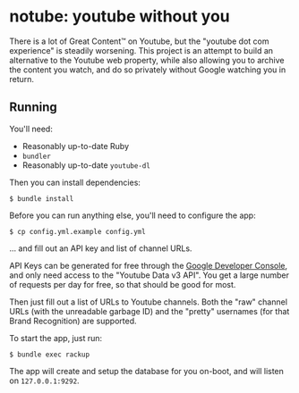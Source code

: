 # notube: youtube without you

There is a lot of Great Content™ on Youtube, but the "youtube dot com
experience" is steadily worsening. This project is an attempt to build an
alternative to the Youtube web property, while also allowing you to archive the
content you watch, and do so privately without Google watching you in return.

## Running

You'll need:

  - Reasonably up-to-date Ruby
  - `bundler`
  - Reasonably up-to-date `youtube-dl`

Then you can install dependencies:

```
$ bundle install
```

Before you can run anything else, you'll need to configure the app:

```
$ cp config.yml.example config.yml
```

... and fill out an API key and list of channel URLs.

API Keys can be generated for free through the [Google Developer Console][1],
and only need access to the "Youtube Data v3 API". You get a large number of
requests per day for free, so that should be good for most.

[1]: https://console.developers.google.com/apis/api/youtube.googleapis.com/credentials

Then just fill out a list of URLs to Youtube channels. Both the "raw" channel
URLs (with the unreadable garbage ID) and the "pretty" usernames (for that Brand
Recognition) are supported.

To start the app, just run:

```
$ bundle exec rackup
```

The app will create and setup the database for you on-boot, and will listen on
`127.0.0.1:9292`.
